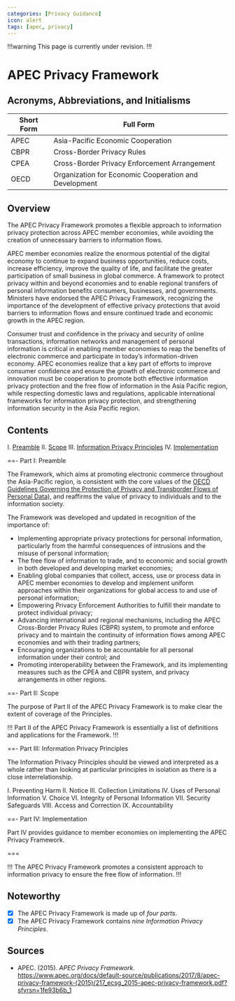 ```yaml
---
categories: [Privacy Guidance]
icon: alert
tags: [apec, privacy]
---
```


!!!warning
This page is currently under revision.
!!!

# APEC Privacy Framework

## Acronyms, Abbreviations, and Initialisms

| Short Form | Full Form |
| - | - |
| APEC | Asia-Pacific Economic Cooperation |
| CBPR | Cross-Border Privacy Rules |
| CPEA | Cross-Border Privacy Enforcement Arrangement |
| OECD | Organization for Economic Cooperation and Development |

## Overview

The APEC Privacy Framework promotes a flexible approach to information privacy protection across APEC member economies, while avoiding the creation of unnecessary barriers to information flows.

APEC member economies realize the enormous potential of the digital economy to continue to expand business opportunities, reduce costs, increase efficiency, improve the quality of life, and facilitate the greater participation of small business in global commerce. A framework to protect privacy within and beyond economies and to enable regional transfers of personal information benefits consumers, businesses, and governments. Ministers have endorsed the APEC Privacy Framework, recognizing the importance of the development of effective privacy protections that avoid barriers to information flows and ensure continued trade and economic growth in the APEC region.

Consumer trust and confidence in the privacy and security of online transactions, information networks and management of personal information is critical in enabling member economies to reap the benefits of electronic commerce and participate in today’s information-driven economy. APEC economies realize that a key part of efforts to improve consumer confidence and
ensure the growth of electronic commerce and innovation must be cooperation to promote both effective information privacy protection and the free flow of information in the Asia Pacific region, while respecting domestic laws and regulations, applicable international frameworks for information privacy protection, and strengthening information security in the Asia Pacific region.

## Contents

I. [Preamble](#part-i-preamble)
II. [Scope](#part-ii-scope)
III. [Information Privacy Principles](#part-iii-information-privacy-principles)
IV. [Implementation](#part-iv-implementation)

==- Part I: Preamble

The Framework, which aims at promoting electronic commerce throughout the Asia-Pacific region, is consistent with the core values of the [OECD Guidelines Governing the Protection of Privacy and Transborder Flows of Personal Data)](/guidance/oecd-privacy-guidelines.md), and reaffirms the value of privacy to individuals and to the information society.

The Framework was developed and updated in recognition of the importance of:

- Implementing appropriate privacy protections for personal information, particularly from the harmful consequences of intrusions and the misuse of personal information;
- The free flow of information to trade, and to economic and social growth in both developed and developing market economies;
- Enabling global companies that collect, access, use or process data in APEC member economies to develop and implement uniform approaches within their organizations for global access to and use of personal information;
- Empowering Privacy Enforcement Authorities to fulfill their mandate to protect individual privacy;
- Advancing international and regional mechanisms, including the APEC Cross-Border Privacy Rules (CBPR) system, to promote and enforce privacy and to maintain the continuity of information flows among APEC economies and with their trading partners;
- Encouraging organizations to be accountable for all personal information under their control; and
- Promoting interoperability between the Framework, and its implementing measures such as the CPEA and CBPR system, and privacy arrangements in other regions.

==- Part II: Scope

The purpose of Part II of the APEC Privacy Framework is to make clear the extent of coverage of the Principles.

!!!
Part II of the APEC Privacy Framework is essentially a list of definitions and applications for the Framework.
!!!

==- Part III: Information Privacy Principles

The Information Privacy Principles should be viewed and interpreted as a whole rather than looking at particular principles in isolation as there is a close interrelationship.

I. Preventing Harm
II. Notice
III. Collection Limitations
IV. Uses of Personal Information
V. Choice
VI. Integrity of Personal Information
VII. Security Safeguards
VIII. Access and Correction
IX. Accountability

==- Part IV: Implementation

Part IV provides guidance to member economies on implementing the APEC Privacy Framework.

===

!!!
The APEC Privacy Framework promotes a consistent approach to information privacy to ensure the free flow of information.
!!!

## Noteworthy

- [x] The APEC Privacy Framework is made up of *four parts*.
- [x] The APEC Privacy Framework contains *nine Information Privacy Principles*.

## Sources

- APEC. (2015). *APEC Privacy Framework*. https://www.apec.org/docs/default-source/publications/2017/8/apec-privacy-framework-(2015)/217_ecsg_2015-apec-privacy-framework.pdf?sfvrsn=1fe93b6b_1